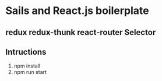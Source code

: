 # Sails and React.js boilerplate

## redux redux-thunk react-router Selector

## Intructions
1. npm install
2. npm run start


